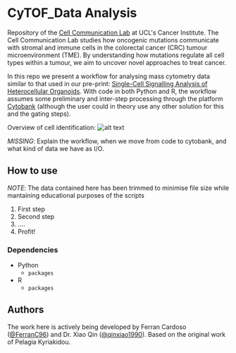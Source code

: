 CyTOF_Data Analysis
============
Repository of the [Cell Communication Lab](http://tape-lab.com/) at UCL's Cancer Institute. The Cell Communication Lab studies how oncogenic mutations communicate with stromal and immune cells in the colorectal cancer (CRC) tumour microenvironment (TME). By understanding how mutations regulate all cell types within a tumour, we aim to uncover novel approaches to treat cancer. 

In this repo we present a workflow for analysing mass cytometry data similar to that used in our pre-print: [Single-Cell Signalling Analysis of Heterocellular Organoids](https://www.biorxiv.org/content/10.1101/659896v2). With code in both Python and R, the workflow assumes some preliminary and inter-step processing through the platform [Cytobank](https://cytobank.org/) (although the user could in theory use any other solution for this and the gating steps).

Overview of cell identification:
![alt text][Overview]

[Overview]: https://github.com/TAPE-Lab/CyTOF_DataAnalysis/blob/master/figs/test.png "Overview of cell identification"

*MISSING*: Explain the workflow, when we move from code to cytobank, and what kind of data we have as I/O.

## How to use
*NOTE*: The data contained here has been trimmed to minimise file size while mantaining educational purposes of the scripts

1. First step
2. Second step
3. ....
4. Profit!

### Dependencies
* Python
    * `packages`
* R
    * `packages`

## Authors
The work here is actively being developed by Ferran Cardoso ([@FerranC96](https://github.com/FerranC96)) and Dr. Xiao Qin ([@qinxiao1990](https://github.com/qinxiao1990)). Based on the original work of Pelagia Kyriakidou.
